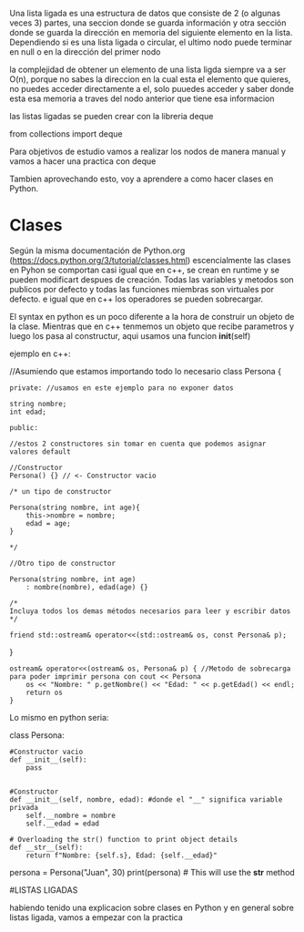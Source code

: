 Una lista ligada es una estructura de datos que consiste de 2 (o algunas veces 3) partes, una seccion donde se guarda información y otra sección donde se guarda la dirección en memoria del siguiente elemento en la lista. 
Dependiendo si es una lista ligada o circular, el ultimo nodo puede terminar en null o en la dirección del primer nodo

la complejidad de obtener un elemento de una lista ligda siempre va a ser O(n), porque no sabes la direccion en la cual esta el elemento que quieres, no puedes acceder directamente a el, solo puuedes acceder y saber donde esta esa memoria a traves del nodo anterior que tiene esa informacion

las listas ligadas se pueden crear con la libreria deque

from collections import deque

Para objetivos de estudio vamos a realizar los nodos de manera manual y vamos a hacer una practica con deque


Tambien aprovechando esto, voy a aprendere a como hacer clases en Python.

# Clases

Según la misma documentación de Python.org (https://docs.python.org/3/tutorial/classes.html) escencialmente las clases en Pyhon se comportan casi igual que en c++, se crean en runtime y se pueden modificart despues de creación. Todas las variables y metodos son publicos por defecto y todas las funciones miembras son virtuales por defecto. e igual que en c++ los operadores se pueden sobrecargar.

El syntax en python es un poco diferente a la hora de construir un objeto de la clase. Mientras que en c++ tenmemos un objeto que recibe parametros y luego los pasa al constructur, aqui usamos una funcion __init__(self)

ejemplo en c++:

//Asumiendo que estamos importando todo lo necesario
class Persona {

    private: //usamos en este ejemplo para no exponer datos

    string nombre;
    int edad;

    public:
    
    //estos 2 constructores sin tomar en cuenta que podemos asignar valores default

    //Constructor
    Persona() {} // <- Constructor vacio

    /* un tipo de constructor
    
    Persona(string nombre, int age){
        this->nombre = nombre;
        edad = age;
    }

    */

    //Otro tipo de constructor

    Persona(string nombre, int age)
        : nombre(nombre), edad(age) {}

    /*
    Incluya todos los demas métodos necesarios para leer y escribir datos
    */

    friend std::ostream& operator<<(std::ostream& os, const Persona& p);

}

    ostream& operator<<(ostream& os, Persona& p) { //Metodo de sobrecarga para poder imprimir persona con cout << Persona
        os << "Nombre: " p.getNombre() << "Edad: " << p.getEdad() << endl;
        return os
    }



Lo mismo en python seria:

class Persona:

    #Constructor vacio
    def __init__(self):
        pass


    #Constructor
    def __init__(self, nombre, edad): #donde el "__" significa variable privada
        self.__nombre = nombre
        self.__edad = edad

    # Overloading the str() function to print object details
    def __str__(self):
        return f"Nombre: {self.s}, Edad: {self.__edad}"


persona = Persona("Juan", 30)
print(persona)  # This will use the __str__ method



#LISTAS LIGADAS

habiendo tenido una explicacion sobre clases en Python y en general sobre listas ligada, vamos a empezar con la practica